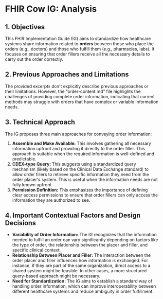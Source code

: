 # FHIR Cow IG: Analysis

## 1. Objectives 

This FHIR Implementation Guide (IG) aims to standardize how healthcare systems share information related to **orders** between those who place the orders (e.g., doctors) and those who fulfill them (e.g., pharmacies, labs).  It focuses on ensuring that order fillers receive all the necessary details to carry out the order correctly. 

## 2. Previous Approaches and Limitations

The provided excerpts don't explicitly describe previous approaches or their limitations. However, the "order-content.md" file highlights the challenges of providing complete order information, indicating that current methods may struggle with orders that have complex or variable information needs. 

## 3.  Technical Approach

The IG proposes three main approaches for conveying order information:

1. **Assemble and Make Available:** This involves gathering all necessary information upfront and providing it directly to the order filler. This approach is suitable when the required information is well-defined and predictable.
2. **CDEX-type Query:** This suggests using a standardized query mechanism (likely based on the Clinical Data Exchange standard) to allow order fillers to retrieve specific information they need from the order placer's system. This is useful when the information needs are not fully known upfront.
3. **Permission Definition:** This emphasizes the importance of defining clear access permissions to ensure that order fillers can only access the information they are authorized to see.

## 4. Important Contextual Factors and Design Decisions

* **Variability of Order Information:** The IG recognizes that the information needed to fulfill an order can vary significantly depending on factors like the type of order, the relationship between the placer and filler, and specific clinical context.
* **Relationship Between Placer and Filler:** The interaction between the order placer and filler influences how information is exchanged. For instance, if they are part of the same organization, direct access to a shared system might be feasible. In other cases, a more structured query-based approach might be necessary.
* **Need for Standardization:** The IG aims to establish a standard way of handling order information, which can improve interoperability between different healthcare systems and reduce ambiguity in order fulfillment. 
